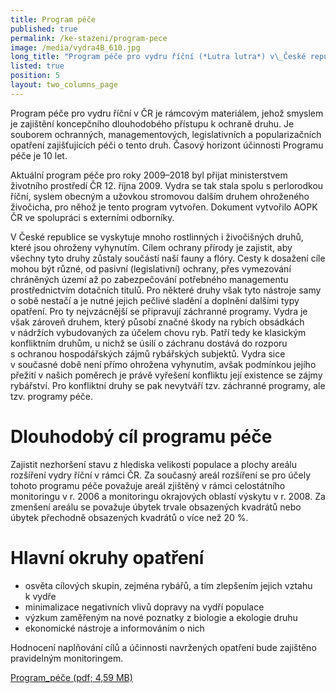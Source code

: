 ```yaml
---
title: Program péče
published: true
permalink: /ke-stazeni/program-pece
image: /media/vydra4B_610.jpg
long_title: "Program péče pro vydru říční (*Lutra lutra*) v\_České republice v\_letech 2009–2018"
listed: true
position: 5
layout: two_columns_page
---
```

Program péče pro vydru říční v ČR je rámcovým materiálem, jehož smyslem
je zajištění koncepčního dlouhodobého přístupu k ochraně druhu. Je
souborem ochranných, managementových, legislativních a popularizačních
opatření zajišťujících péči o tento druh. Časový horizont účinnosti
Programu péče je 10 let.

Aktuální program péče pro roky 2009–2018 byl přijat ministerstvem
životního prostředí ČR 12. října 2009. Vydra se tak stala spolu
s perlorodkou říční, syslem obecným a užovkou stromovou dalším druhem
ohroženého živočicha, pro něhož je tento program vytvořen. Dokument
vytvořilo AOPK ČR ve spolupráci s externími odborníky.

V České republice se vyskytuje mnoho rostlinných i živočišných druhů,
které jsou ohroženy vyhynutím. Cílem ochrany přírody je zajistit, aby
všechny tyto druhy zůstaly součástí naší fauny a flóry. Cesty k dosažení
cíle mohou být různé, od pasivní (legislativní) ochrany, přes vymezování
chráněných území až po zabezpečování potřebného managementu
prostřednictvím dotačních titulů. Pro některé druhy však tyto nástroje
samy o sobě nestačí a je nutné jejich pečlivé sladění a doplnění dalšími
typy opatření. Pro ty nejvzácnější se připravují záchranné programy.
Vydra je však zároveň druhem, který působí značné škody na rybích
obsádkách v nádržích vybudovaných za účelem chovu ryb. Patří tedy ke
klasickým konfliktním druhům, u nichž se úsilí o záchranu dostává do
rozporu s ochranou hospodářských zájmů rybářských subjektů. Vydra sice
v současné době není přímo ohrožena vyhynutím, avšak podmínkou jejího
přežití v našich poměrech je právě vyřešení konfliktu její existence se
zájmy rybářství. Pro konfliktní druhy se pak nevytváří tzv. záchranné
programy, ale tzv. programy péče.

# Dlouhodobý cíl programu péče

Zajistit nezhoršení stavu z hlediska velikosti populace a plochy areálu
rozšíření vydry říční v rámci ČR. Za současný areál rozšíření se pro
účely tohoto programu péče považuje areál zjištěný v rámci celostátního
monitoringu v r. 2006 a monitoringu okrajových oblastí výskytu
v r. 2008. Za zmenšení areálu se považuje úbytek trvale obsazených
kvadrátů nebo úbytek přechodně obsazených kvadrátů o více než 20 %.

# Hlavní okruhy opatření

* osvěta cílových skupin, zejména rybářů, a tím zlepšením jejich vztahu
  k vydře
* minimalizace negativních vlivů dopravy na vydří populace
* výzkum zaměřeným na nové poznatky z biologie a ekologie druhu
* ekonomické nástroje a informováním o nich

Hodnocení naplňování cílů a účinnosti navržených opatření bude zajištěno
pravidelným monitoringem.

[Program_péče (pdf;
4,59 MB)](/media/program-pece-pro-vydru-ricni-2009-2018.pdf)
